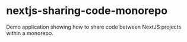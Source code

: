 # nextjs-sharing-code-monorepo

Demo application showing how to share code between NextJS projects within a monorepo.


